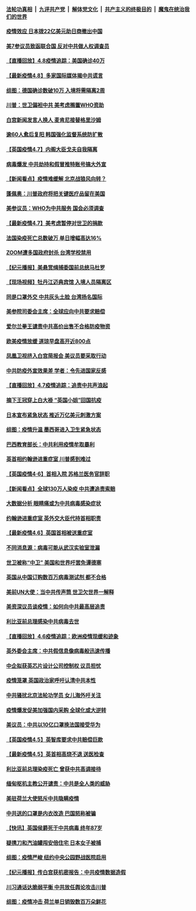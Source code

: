 ####  [法轮功真相](../../../../basic/blob/master/README.md?t=04090030) &nbsp;|&nbsp; [九评共产党](../../../../9ping.md/blob/master/README.md?t=04090030) &nbsp;|&nbsp; [解体党文化](../../../../jtdwh.md/blob/master/README.md?t=04090030)  &nbsp;|&nbsp; [共产主义的终极目的](../../../../gczydzjmd.md/blob/master/README.md?t=04090030) &nbsp;|&nbsp; [魔鬼在统治我们的世界](../../../../mgztzwmdsj.md/blob/master/README.md?t=04090030) 

#### [疫情效应 日本拨22亿美元助日商撤出中国](../pages/nsc418/n12014323.md?t=04090030) 

#### [美7参议员致函联合国 反对中共做人权调查员](../pages/nsc418/n12013999.md?t=04090030) 

#### [【直播回放】4.8疫情追踪：美国确诊40万](../pages/nsc418/n12013741.md?t=04090030) 

#### [【最新疫情4.8】多家国际媒体揭中共谎言](../pages/nsc418/n12012172.md?t=04090030) 

#### [组图：德国确诊数破10万 入境将需隔离2周](../pages/nsc418/n12013351.md?t=04090030) 

#### [川普：世卫偏袒中共 美考虑搁置WHO资助](../pages/nsc418/n12013697.md?t=04090030) 

#### [白宫新闻发言人换人 麦肯尼接替格里沙姆](../pages/nsc418/n12013470.md?t=04090030) 

#### [逾60人愈后复阳 韩国强化监督系统防扩散](../pages/nsc418/n12013106.md?t=04090030) 

#### [【英国疫情4.7】内阁大臣戈夫自我隔离](../pages/nsc418/n12011801.md?t=04090030) 

#### [病毒爆发 中共劫持和假冒推特账号搞大外宣](../pages/nsc418/n12003105.md?t=04090030) 

#### [【新闻看点】疫情难缓解 北京战狼风向转？](../pages/nsc418/n12011735.md?t=04090030) 

#### [蓬佩奥：川普政府将把关键医疗品留在美国](../pages/nsc418/n12011957.md?t=04090030) 

#### [美参议员：WHO为中共服务 国会必须调查](../pages/nsc418/n12012032.md?t=04090030) 

#### [【最新疫情4.7】美考虑暂停对世卫的捐款](../pages/nsc418/n12009114.md?t=04090030) 

#### [法国染疫死亡总数破万 单日增幅高达16%](../pages/nsc418/n12011832.md?t=04090030) 

#### [ZOOM遭多国政府封杀 台湾学校禁用](../pages/nsc418/n12011456.md?t=04090030) 

#### [【纪元播报】美悬赏缉捕委国前总统马杜罗](../pages/nsc418/n12011535.md?t=04090030) 

#### [【现场视频】牡丹江迈典宾馆 入境人员隔离区](../pages/nsc418/n12011423.md?t=04090030) 

#### [同是口罩外交 中共灰头土脸 台湾扬名国际](../pages/nsc418/n12011635.md?t=04090030) 

#### [美参院司委会主席：全球应向中共要求赔偿](../pages/nsc418/n12011503.md?t=04090030) 

#### [爱尔兰拳王谴责中共高价出售不合格防疫物资](../pages/nsc418/n12011388.md?t=04090030) 

#### [欧美疫情放缓 道琼早盘高开近800点](../pages/nsc418/n12011341.md?t=04090030) 

#### [凤凰卫视挤入白宫简报会 美议员要采取行动](../pages/nsc418/n12010996.md?t=04090030) 

#### [中共防疫外宣效果差 学者：令先进国家反感](../pages/nsc418/n12010803.md?t=04090030) 

#### [【直播回放】4.7疫情追踪：追责中共声浪起](../pages/nsc418/n12010726.md?t=04090030) 

#### [摘下王冠穿上白大褂 “英国小姐”回国抗疫](../pages/nsc418/n12010602.md?t=04090030) 

#### [日本宣布紧急状态 推近万亿美元刺激方案](../pages/nsc418/n12010565.md?t=04090030) 

#### [组图：疫情升温 墨西哥进入卫生紧急状态](../pages/nsc418/n12007777.md?t=04090030) 

#### [巴西教育部长：中共利用疫情牟取暴利](../pages/nsc418/n12009627.md?t=04090030) 

#### [英首相约翰逊进重症室 川普感到难过](../pages/nsc418/n12008868.md?t=04090030) 

#### [【英国疫情4·6】首相入院 苏格兰医务官辞职](../pages/nsc418/n12008522.md?t=04090030) 

#### [【新闻看点】全球130万人染疫 中共遭追责索赔](../pages/nsc418/n12008505.md?t=04090030) 

#### [大数据分析 眼睛痛或为中共病毒感染症状](../pages/nsc418/n12009044.md?t=04090030) 

#### [约翰逊进重症室 英外交大臣代持首相职责](../pages/nsc418/n12008859.md?t=04090030) 

#### [【最新疫情4.6】英国首相被送重症室](../pages/nsc418/n12005501.md?t=04090030) 

#### [不同消息源：病毒可能从武汉实验室泄漏](../pages/nsc418/n12008223.md?t=04090030) 

#### [世卫被称“中卫” 美国和世界吁罢免谭德塞](../pages/nsc418/n12007973.md?t=04090030) 

#### [英国从中国订购数百万病毒测试剂 都不合格](../pages/nsc418/n12008221.md?t=04090030) 

#### [美前UN大使：当中共传声筒 世卫欠世界一解释](../pages/nsc418/n12007888.md?t=04090030) 

#### [美资深议员谈疫情：如何向中共最高层追责](../pages/nsc418/n12007641.md?t=04090030) 

#### [利比亚前总理感染中共病毒去世](../pages/nsc418/n12007596.md?t=04090030) 

#### [【直播回放】4.6疫情追踪：欧洲疫情现缓和迹象](../pages/nsc418/n12007298.md?t=04090030) 

#### [英外委会主席：中共假信息像病毒般迅速传播](../pages/nsc418/n12007090.md?t=04090030) 

#### [中企拟获英芯片设计公司控制权 议员担忧](../pages/nsc418/n12005586.md?t=04090030) 

#### [疫情笼罩 英国政治家呼吁认清中共本性](../pages/nsc418/n12006067.md?t=04090030) 

#### [中共骚扰北京法轮功学员 女儿海外吁关注](../pages/nsc418/n12005990.md?t=04090030) 

#### [疫情爆发促美加强国内采购 全球化或大逆转](../pages/nsc418/n11962171.md?t=04090030) 

#### [美议员：中共以10亿口罩换法国接受华为](../pages/nsc418/n12005890.md?t=04090030) 

#### [【英国疫情4.5】英智库要求中共赔偿巨款](../pages/nsc418/n12005686.md?t=04090030) 

#### [【最新疫情4.5】英首相高烧不退 送医检查](../pages/nsc418/n12003209.md?t=04090030) 

#### [利比亚前总理染疫死亡 曾获中共高调接待](../pages/nsc418/n12005549.md?t=04090030) 

#### [缅甸枢机主教公开谴责：中共是全人类的威胁](../pages/nsc418/n12005552.md?t=04090030) 

#### [美驻荷兰大使怒斥中共隐瞒疫情](../pages/nsc418/n12005095.md?t=04090030) 

#### [中共送的口罩是内衣改造 巴国怒称被骗](../pages/nsc418/n12005160.md?t=04090030) 

#### [【快讯】英国侯爵死于中共病毒 终年87岁](../pages/nsc418/n12004992.md?t=04090030) 

#### [疑携刀和汽油罐闯安倍住宅 日本女子被捕](../pages/nsc418/n12004784.md?t=04090030) 

#### [组图：疫情严峻 纽约中央公园野战医院启用](../pages/nsc418/n12003907.md?t=04090030) 

#### [【纪元播报】传白宫获机密报告：中共疫情数据造假](../pages/nsc418/n12004125.md?t=04090030) 

#### [川习通话达脆弱平衡 中共放任舆论攻击川普](../pages/nsc418/n12001197.md?t=04090030) 

#### [组图：疫情冲击 荷兰单日销毁数百万朵鲜花](../pages/nsc418/n12002529.md?t=04090030) 

